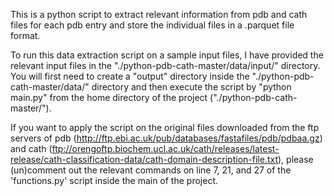 This is a python script to extract relevant information from pdb and cath files for each pdb entry and store the individual files in a .parquet file format.

To run this data extraction script on a sample input files, I have provided the relevant input files in the "./python-pdb-cath-master/data/input/" directory. You will first need to create a "output" directory inside the "./python-pdb-cath-master/data/" directory and then execute the script by "python main.py" from the home directory of the project ("./python-pdb-cath-master/").

If you want to apply the script on the original files downloaded from the ftp servers of pdb (http://ftp.ebi.ac.uk/pub/databases/fastafiles/pdb/pdbaa.gz) and cath (ftp://orengoftp.biochem.ucl.ac.uk/cath/releases/latest-release/cath-classification-data/cath-domain-description-file.txt), please (un)comment out the relevant commands on line 7, 21, and 27 of the 'functions.py' script inside the main of the project.
